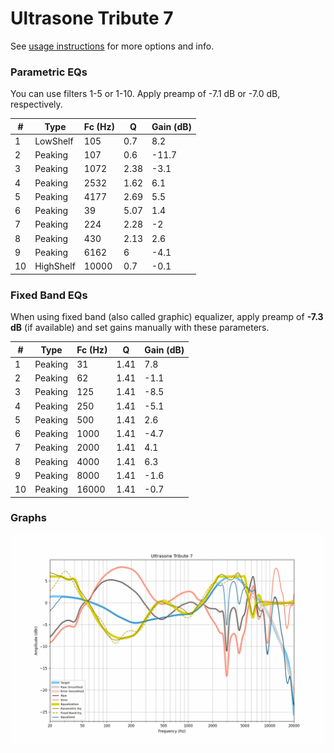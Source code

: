 # Ultrasone Tribute 7
See [usage instructions](https://github.com/jaakkopasanen/AutoEq#usage) for more options and info.

### Parametric EQs
You can use filters 1-5 or 1-10. Apply preamp of -7.1 dB or -7.0 dB, respectively.

|   # | Type      |   Fc (Hz) |    Q |   Gain (dB) |
|-----|-----------|-----------|------|-------------|
|   1 | LowShelf  |       105 | 0.7  |         8.2 |
|   2 | Peaking   |       107 | 0.6  |       -11.7 |
|   3 | Peaking   |      1072 | 2.38 |        -3.1 |
|   4 | Peaking   |      2532 | 1.62 |         6.1 |
|   5 | Peaking   |      4177 | 2.69 |         5.5 |
|   6 | Peaking   |        39 | 5.07 |         1.4 |
|   7 | Peaking   |       224 | 2.28 |        -2   |
|   8 | Peaking   |       430 | 2.13 |         2.6 |
|   9 | Peaking   |      6162 | 6    |        -4.1 |
|  10 | HighShelf |     10000 | 0.7  |        -0.1 |

### Fixed Band EQs
When using fixed band (also called graphic) equalizer, apply preamp of **-7.3 dB** (if available) and set gains manually with these parameters.

|   # | Type    |   Fc (Hz) |    Q |   Gain (dB) |
|-----|---------|-----------|------|-------------|
|   1 | Peaking |        31 | 1.41 |         7.8 |
|   2 | Peaking |        62 | 1.41 |        -1.1 |
|   3 | Peaking |       125 | 1.41 |        -8.5 |
|   4 | Peaking |       250 | 1.41 |        -5.1 |
|   5 | Peaking |       500 | 1.41 |         2.6 |
|   6 | Peaking |      1000 | 1.41 |        -4.7 |
|   7 | Peaking |      2000 | 1.41 |         4.1 |
|   8 | Peaking |      4000 | 1.41 |         6.3 |
|   9 | Peaking |      8000 | 1.41 |        -1.6 |
|  10 | Peaking |     16000 | 1.41 |        -0.7 |

### Graphs
![](./Ultrasone%20Tribute%207.png)
